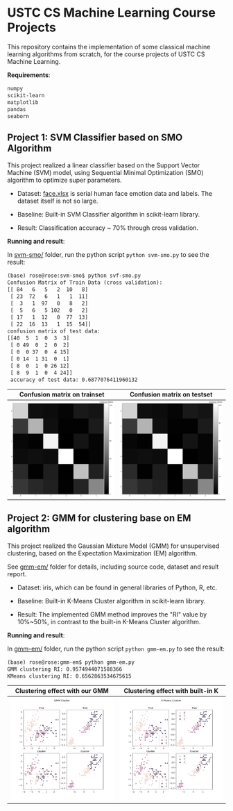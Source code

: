 # USTC CS Machine Learning Course Projects

This repository contains the implementation of some classical machine learning algorithms from scratch, for the course projects of USTC CS Machine Learning.


**Requirements**:

```
numpy
scikit-learn
matplotlib
pandas
seaborn
```

## Project 1: SVM Classifier based on SMO Algorithm

This project realized a linear classifier based on the Support Vector Machine (SVM) model, using Sequential Minimal Optimization (SMO) algorithm to optimize super parameters.

- Dataset: [face.xlsx](./svm-smo/face.xlsx) is serial human face emotion data and labels. The dataset itself is not so large.

- Baseline: Built-in SVM Classifier algorithm in scikit-learn library.

- Result: Classification accuracy ~ 70% through cross validation.

**Running and result**:

In [svm-smo/](./svm-smo/) folder, run the python script `python svm-smo.py` to see the result:

```shell
(base) rose@rose:svm-smo$ python svf-smo.py 
Confusion Matrix of Train Data (cross validation):
[[ 84   6   5   2  10   8]
 [ 23  72   6   1   1  11]
 [  3   1  97   0   8   2]
 [  5   6   5 102   0   2]
 [ 17   1  12   0  77  13]
 [ 22  16  13   1  15  54]]
confusion matrix of test data:
[[40  5  1  0  3  3]
 [ 0 49  0  2  0  2]
 [ 0  0 37  0  4 15]
 [ 0 14  1 31  0  1]
 [ 8  0  1  0 26 12]
 [ 8  9  1  0  4 24]]
 accuracy of test data: 0.6877076411960132
```

| Confusion matrix on trainset                | Confusion matrix on testset                 |
| ------------------------------------------- | ------------------------------------------- |
| ![](./screenshots/svm-confusion_matrix.png) | ![](./screenshots/svm-confusion_matrix.png) |




## Project 2: GMM for clustering base on EM algorithm

This project realized the Gaussian Mixture Model (GMM) for unsupervised clustering, based on the Expectation Maximization (EM) algorithm.


See [gmm-em/](./gmm-em/) folder for details, including source code, dataset and result report.

- Dataset: iris, which can be found in general libraries of Python, R, etc.

- Baseline: Built-in K-Means Cluster algorithm in scikit-learn library.

- Result: The implemented GMM method improves the "RI" value by 10%~50%, in contrast to the built-in K-Means Cluster algorithm.

**Running and result**:

In [gmm-em/](./gmm-em/) folder, run the python script `python gmm-em.py` to see the result:

```shell
(base) rose@rose:gmm-em$ python gmm-em.py 
GMM clustering RI: 0.9574944071588366
KMeans clustering RI: 0.6562863534675615
```

| Clustering effect with our GMM        | Clustering effect with built-in K        |
| ------------------------------------- | ---------------------------------------- |
| ![](./screenshots/clustering-gmm.png) | ![](./screenshots/clustering-kmeans.png) |

